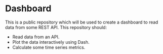 # Dashboard

This is a public repository which will be used to create a dashboard to read data from some REST API. This repository should:

- Read data from an API.
- Plot the data interactively using Dash.
- Calculate some time series metrics.
